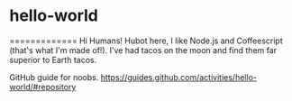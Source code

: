 # hello-world
=============
Hi Humans!
Hubot here, I like Node.js and Coffeescript (that's what I'm made of!).
I've had tacos on the moon and find them far superior to Earth tacos.

GitHub guide for noobs. https://guides.github.com/activities/hello-world/#repository
